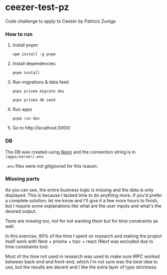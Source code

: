 # ceezer-test-pz
Code challenge to apply to Ceezer by Patricio Zuniga

### How to run

1. Install pnpm

    `npm install -g pnpm`

2. Install dependencies

    `pnpm install`

3. Run migrations & data feed

    `pnpx prisma migrate dev`

    `pnpx prisma db seed`

4. Run apps

    `pnpm run dev`

5. Go to http://localhost:3000/

### DB

The DB was created using *[Neon](https://neon.tech)* and the connection string is in `/apps/server/.env`

`.env` files were not gitignored for this reason.

### Missing parts

As you can see, the entire business logic is missing and the data is only displayed. This is because I lacked time to do anything more. If you'd prefer a complete solution, let me know and I'll give it a few more hours to finish, but I require some explanations like what are the user inputs and what's the desired output.

Tests are missing too, not for not wanting them but for time constraints as well.

In this exercise, 90% of the time I spent on research and making the project itself work with Nest + prisma + trpc + react (Next was excluded due to time constraints too).

Most of the time not used in research was used to make sure tRPC worked between back-end and front-end, which I'm not sure was the best idea to use, but the results are decent and I like the extra layer of type strictness.
